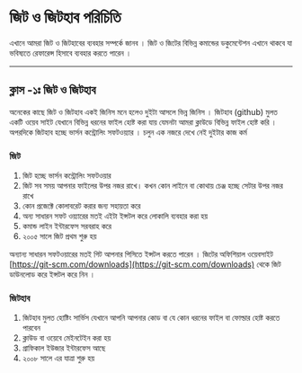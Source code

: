 # জিট ও জিটহাব পরিচিতি
এখানে আমরা জিট ও জিটহাবের ব্যবহার সম্পর্কে জানব । জিট ও জিটের বিভিন্ন কমান্ডের ডকুমেন্টেশন এখানে থাকবে যা ভবিষ্যতে রেফারেন্স হিসাবে ব্যবহার করতে পারেন । 

---
## ক্লাস -১ঃ জিট ও জিটহাব

অনেকের কাছে জিট ও জিটহাব একই জিনিস মনে হলেও দুইটা আসলে ভিন্ন জিনিস । জিটহাব (github) মুলত একটি ওয়েব সাইট  যেখানে বিভিন্ন ধরনের ফাইল হোষ্ট করা যায়  যেমনটা আমরা ক্লাউডে বিভিন্ন ফাইল হোষ্ট করি । অপরদিকে জিটহাব হচ্ছে ভার্সন কন্ট্রোলিং সফটওয়্যার । চলুন এক নজরে দেখে নেই দুইটার কাজ কর্ম 

### জিট 
1. জিট হচ্ছে ভার্সন কন্ট্রোলিং সফটওয়ার 
2. জিট সব সময় আপনার ফাইলের উপর নজর রাখে। কখন কোন লাইনে বা কোথায় চেঞ্জ হচ্ছে সেটার উপর নজর রাখে 
3. কোন প্রজেক্টে কোলাবরেট করার জন্য সহায়তা করে 
4. অন্য সাধারন সফট ওয়্যারের মতই এইটা ইন্সটল করে লোকালি ব্যবহার করা হয়
5. কমান্ড লাইন ইন্টারফেস সরবরাহ করে 
6. ২০০৫ সালে জিট প্রথম শুরু হয়


অন্যান্য সাধারন সফটওয়ারের মতই গিট আপনার পিসিতে ইন্সটল করতে পারেন । জিটের অফিশিয়াল ওয়েবসাইট [https://git-scm.com/downloads](https://git-scm.com/downloads) থেকে জিট ডাউনলোড করে ইন্সটল করে নিন । 


### জিটহাব 
1. জিটহাব মুলত হোষ্টিং সার্ভিস যেখানে আপনি আপনার কোড বা যে কোন ধরনের ফাইল বা ফোল্ডার হোষ্ট করতে পারবেন 
2. ক্লাউড বা ওয়েবে মেইনটেইন করা হয় 
3. গ্রাফিকাল ইউজার ইন্টারফেস আছে 
4. ২০০৮ সালে এর যাত্রা শুরু হয় 

